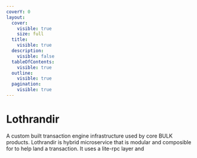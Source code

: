 ```yaml
---
coverY: 0
layout:
  cover:
    visible: true
    size: full
  title:
    visible: true
  description:
    visible: false
  tableOfContents:
    visible: true
  outline:
    visible: true
  pagination:
    visible: true
---
```


# Lothrandir

A custom built transaction engine infrastructure used by core BULK products. Lothrandir is hybrid microservice that is modular and composible for to help land a transaction. It uses a lite-rpc layer and&#x20;
